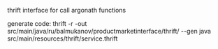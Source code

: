 thrift interface for call argonath functions

generate code:
thrift -r -out src/main/java/ru/balmukanov/productmarketinterface/thrift/ --gen java src/main/resources/thrift/service.thrift